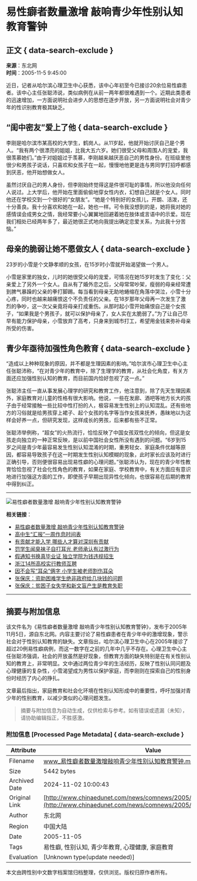 # 易性癖者数量激增 敲响青少年性别认知教育警钟

## 正文 { data-search-exclude }


**来源**：东北网  
**时间**：2005-11-5 9:45:00  

近日，记者从哈尔滨心理卫生中心获悉，该中心年初至今已接诊20余位易性癖患者。该中心主任张聪沛说，类似病例在从前一两年都很难遇到一个。近期此类患者的迅速增加，一方面说明社会进步人的思想在逐步开放，另一方面说明社会对青少年的性识别教育极其缺乏。  

## “闺中密友”爱上了他 { data-search-exclude }

李刚是哈尔滨市某高校的大学生，鹤岗人。从11岁起，他就开始讨厌自己是个男人。“我有两个很漂亮的姐姐，比我大五六岁。她们很受父母和周围人的宠爱，我很羡慕她们。”由于对姐姐过于羡慕，李刚越来越厌恶自己的男性身份。在班级里他很少和男孩子说话，只喜欢和女孩子在一起，慢慢地他更是连与男同学打招呼都感到厌恶，他开始想做女人。

虽然讨厌自己的男人身份，但李刚始终觉得这是件很可耻的事情，所以他没向任何人说过。上大学后，他开始在里面偷偷地穿女性内衣，幻想自己就是个女人。同时他还在学校交到一个很好的“女朋友”。“她是个特别好的女孩儿，开朗、活泼，还十分善良。我十分喜欢和她在一起，她也一样。可令我没想到的是，她将我对她的感情误会成男女之情，我经常要小心翼翼地回避着她在肢体或言语中的示爱。现在我们相处已经两年多了，最近她很正式地向我提出确定恋爱关系，为此我十分苦恼。”

## 母亲的脆弱让她不愿做女人 { data-search-exclude }

23岁的小雪是个文静孝顺的女孩，在15岁时小雪就开始渴望做一个男人。

小雪是家里的独女，儿时的她很受父母的宠爱，可情况在她15岁时发生了变化：父亲爱上了另外一个女人。自从有了婚外恋之后，父母常常吵架，瘦弱的母亲经常遭到脾气暴躁的父亲的拳打脚踢。每当看到母亲无助地蜷缩在角落中哭泣，小雪十分心疼，同时也越来越痛恨这个不负责任的父亲。在18岁那年父母再一次发生了激烈的争吵，这一次父亲竟将母亲打成重伤。从那时起小雪开始痛恨自己是个女孩子，“如果我是个男孩子，就可以保护母亲了，女人实在太脆弱了。”为了让自己尽早有能力保护母亲，小雪放弃了高考，只身来到城市打工，希望用金钱来弥补母亲所受的伤害。

## 青少年亟待加强性角色教育 { data-search-exclude }

“造成以上种种现象的原因，并不都是生理因素的影响。”哈尔滨市心理卫生中心主任张聪沛称，“在对青少年的教育中，除了生理学的教育，从社会化角度，有关方面还应加强性别认知的教育，而目前国内恰好忽视了这一点。”

张聪沛主任一直从事发展心理学的研究和教育工作，他注意到，除了先天生理因素外，家庭教育对儿童的性格有很大影响。他说，一些在发廊、酒吧等地方长大的孩子由于经常接触一些比较中性打扮的人，极容易发生性别上的认知混乱。还有些地方的习俗就是给男孩穿上裙子、起个女孩的名字等当作女孩来抚养，愚昧地以为这样会好养一点，但研究发现，这样成长的男孩，后来都有些不正常。

张聪沛举例称，“超女”的火热流行，恰恰反映了中国女孩双性化的倾向，但这是女孩走向独立的一种正常反映，是以前中国社会女性所没有遇到的问题。“6岁到15岁之间是青少年最容易发生性别认知混淆的时期，重男轻女、家庭条件优越等原因，都容易导致孩子在这一时期发生性别认知模糊的现象，此时家长应该及时进行正确引导，否则便很容易出现易性癖的心理问题。”张聪沛认为，现在的青少年性教育恰恰忽视了社会化性角色的教育，如果在家庭、学校教育中，有关方面应有意识地进行加强这方面的工作，即使孩子早期出现异性化倾向，也很容易在后期的教育中得到纠正。  

---

![易性癖者数量激增 敲响青少年性别认知教育警钟](https://example.com/images/logo.gif)  

**相关链接**：

- [易性癖者数量激增 敲响青少年性别认知教育警钟](https://example.com/news/comnews/2005/11/content_22410.shtml)
- [高中生“汇报”一周作息时间表](https://example.com/news/gdjy/2005/11/content_22411.shtml)
- [有贡献才能入学 哪些人才算对深圳有贡献](https://example.com/news/comnews/2005/11/content_22412.shtml)
- [罚学生闻臭袜子自打耳光 老师承认有过激行为](https://example.com/news/jcjy/2005/11/content_22413.shtml)
- [假通知书换真毕业证 独立学院为钱违规招生](https://example.com/news/comnews/2005/11/content_22414.shtml)
- [浙江14所高校实行教师互聘](https://example.com/news/comnews/2005/11/content_22415.shtml)
- [因不会写“耳朵”俩字 小学生被老师割伤耳朵](https://example.com/news/jcjy/2005/11/content_22416.shtml)
- [张保庆：资助困难学生绝非政府给几块钱的问题](https://example.com/news/comnews/2005/11/content_22417.shtml)
- [张保庆：贫困子女失学和新文盲产生是教育失职](https://example.com/news/comnews/2005/11/content_22418.shtml)  

---

## 摘要与附加信息

<!-- tcd_abstract -->
该文件名为《易性癖者数量激增 敲响青少年性别认知教育警钟》，发布于2005年11月5日，源自东北网。内容主要讨论了易性癖患者在青少年中的激增现象，警示社会对于性别认知教育的缺失。文章指出，哈尔滨心理卫生中心在2005年接诊了超过20例易性癖病例，而这一数字在之前的几年中几乎不存在。心理卫生中心主任张聪沛强调，社会的开放虽然是好现象，但教育方面的缺失特别是在有关性别认知的教育上，非常明显。文中通过两位青少年的生活经历，反映了性别认同问题及心理健康的复杂性，小雪渴望成为男性以保护家庭，而李刚则在探索自己的性别身份时经历了内心的挣扎。

文章最后指出，家庭教育和社会化环境在性别认知形成中的重要性，呼吁加强对青少年的性别教育，以减少类似的心理问题发生。
<!-- tcd_abstract_end -->

> 摘要与附加信息为自动生成，仅供检索与参考。如有错误或遗漏（未知），请协助编辑指正，不胜感激。

### 附加信息 [Processed Page Metadata] { data-search-exclude }

| Attribute       | Value                                  |
|-----------------|----------------------------------------|
| Filename        | www_易性癖者数量激增敲响青少年性别认知教育警钟.md                             |
| Size            | 5442 bytes                           |
| Archived Date   | 2024-11-02 10:00:43                             |
| Original Link   | [http://www.chinaedunet.com/news/comnews/2005/11/content_22410.shtml](http://www.chinaedunet.com/news/comnews/2005/11/content_22410.shtml)                       |
| Author          | 东北网                               |
| Region          | 中国大陆                               |
| Date            | 2005-11-05                                 |
| Tags            | 易性癖, 性别认知, 青少年教育, 心理健康, 家庭教育                                 |
| Evaluation            | [Unknown type(update needed)]                                 |
<!-- tcd_table_end -->

本文由跨性别中文数字档案馆归档整理，仅供浏览。版权归原作者所有。
